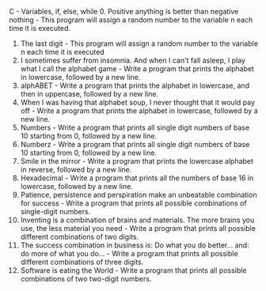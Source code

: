 C - Variables, if, else, while
0. Positive anything is better than negative nothing - This program will assign a random number to the variable n each time it is executed.
1. The last digit - This program will assign a random number to the variable n each time it is executed
2. I sometimes suffer from insomnia. And when I can't fall asleep, I play what I call the alphabet game - Write a program that prints the alphabet in lowercase, followed by a new line.
3. alphABET - Write a program that prints the alphabet in lowercase, and then in uppercase, followed by a new line.
4. When I was having that alphabet soup, I never thought that it would pay off - Write a program that prints the alphabet in lowercase, followed by a new line.
5. Numbers - Write a program that prints all single digit numbers of base 10 starting from 0, followed by a new line.
6. Numberz - Write a program that prints all single digit numbers of base 10 starting from 0, followed by a new line.
7. Smile in the mirror - Write a program that prints the lowercase alphabet in reverse, followed by a new line.
8. Hexadecimal - Write a program that prints all the numbers of base 16 in lowercase, followed by a new line.
9. Patience, persistence and perspiration make an unbeatable combination for success - Write a program that prints all possible combinations of single-digit numbers.
10. Inventing is a combination of brains and materials. The more brains you use, the less material you need - Write a program that prints all possible different combinations of two digits.
11. The success combination in business is: Do what you do better... and: do more of what you do... - Write a program that prints all possible different combinations of three digits.
12. Software is eating the World - Write a program that prints all possible combinations of two two-digit numbers.


